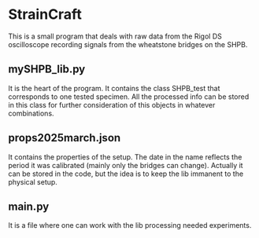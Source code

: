 # StrainCraft
This is a small program that deals with raw data from the Rigol DS oscilloscope recording signals from the wheatstone bridges on the SHPB.

## mySHPB_lib.py
It is the heart of the program. It contains the class SHPB_test that corresponds to one tested specimen.
All the processed info can be stored in this class for further consideration of this objects in whatever combinations.

## props2025march.json
It contains the properties of the setup. The date in the name reflects the period it was calibrated (mainly only the bridges can change).
Actually it can be stored in the code, but the idea is to keep the lib immanent to the physical setup.

## main.py
It is a file where one can work with the lib processing needed experiments.

